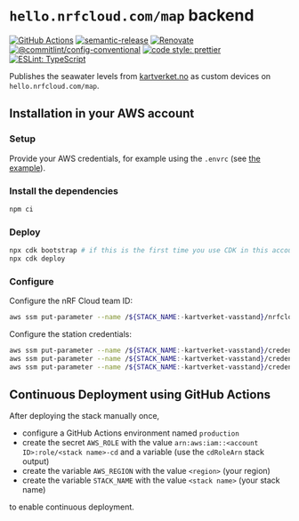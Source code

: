 # `hello.nrfcloud.com/map` backend

[![GitHub Actions](https://github.com/hello-nrfcloud/kartverket-vasstand/workflows/Test%20and%20Release/badge.svg)](https://github.com/hello-nrfcloud/kartverket-vasstand/actions/workflows/test-and-release.yaml)
[![semantic-release](https://img.shields.io/badge/%20%20%F0%9F%93%A6%F0%9F%9A%80-semantic--release-e10079.svg)](https://github.com/semantic-release/semantic-release)
[![Renovate](https://img.shields.io/badge/renovate-enabled-brightgreen.svg)](https://renovatebot.com)
[![@commitlint/config-conventional](https://img.shields.io/badge/%40commitlint-config--conventional-brightgreen)](https://github.com/conventional-changelog/commitlint/tree/master/@commitlint/config-conventional)
[![code style: prettier](https://img.shields.io/badge/code_style-prettier-ff69b4.svg)](https://github.com/prettier/prettier/)
[![ESLint: TypeScript](https://img.shields.io/badge/ESLint-TypeScript-blue.svg)](https://github.com/typescript-eslint/typescript-eslint)

Publishes the seawater levels from [kartverket.no](https://www.kartverket.no/)
as custom devices on `hello.nrfcloud.com/map`.

## Installation in your AWS account

### Setup

Provide your AWS credentials, for example using the `.envrc` (see
[the example](.envrc.example)).

### Install the dependencies

```bash
npm ci
```

### Deploy

```bash
npx cdk bootstrap # if this is the first time you use CDK in this account
npx cdk deploy
```

### Configure

Configure the nRF Cloud team ID:

```bash
aws ssm put-parameter --name /${STACK_NAME:-kartverket-vasstand}/nrfcloud/account/accountId --type String --value "<team ID>"
```

Configure the station credentials:

```bash
aws ssm put-parameter --name /${STACK_NAME:-kartverket-vasstand}/credentials/<station>/deviceId --type String --value "<deviceId>"
aws ssm put-parameter --name /${STACK_NAME:-kartverket-vasstand}/credentials/<station>/certificate --type String --value "<certificate>"
aws ssm put-parameter --name /${STACK_NAME:-kartverket-vasstand}/credentials/<station>/privateKey --type String --value "<privateKey>"
```

## Continuous Deployment using GitHub Actions

After deploying the stack manually once,

- configure a GitHub Actions environment named `production`
- create the secret `AWS_ROLE` with the value
  `arn:aws:iam::<account ID>:role/<stack name>-cd` and a variable (use the
  `cdRoleArn` stack output)
- create the variable `AWS_REGION` with the value `<region>` (your region)
- create the variable `STACK_NAME` with the value `<stack name>` (your stack
  name)

to enable continuous deployment.
